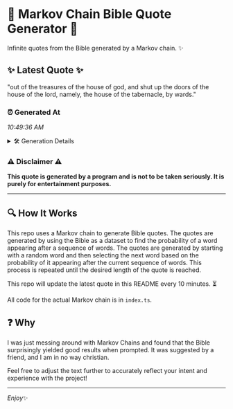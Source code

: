 # 📖 Markov Chain Bible Quote Generator 📖

Infinite quotes from the Bible generated by a Markov chain. ✨

## ✨ Latest Quote ✨
"out of the treasures of the house of god, and shut up the doors of the house of the lord, namely, the house of the tabernacle, by wards."

### ⏰ Generated At
*10:49:36 AM*

<details>
    <summary>🛠️ Generation Details</summary>
    <p>
        <strong>🌱 Seed:</strong> out<br>
        <strong>🔄 Iterations:</strong> 27<br>
        <strong>📜 Context History:</strong><br>[ out ]: of<br>[ out, of ]: the<br>[ out, of, the ]: treasures<br>[ out, of, the, treasures ]: of<br>[ out, of, the, treasures, of ]: the<br>[ out, of, the, treasures, of, the ]: house<br>[ of, the, treasures, of, the, house ]: of<br>[ the, treasures, of, the, house, of ]: god,<br>[ treasures, of, the, house, of, god, ]: and<br>[ of, the, house, of, god,, and ]: shut<br>[ the, house, of, god,, and, shut ]: up<br>[ house, of, god,, and, shut, up ]: the<br>[ of, god,, and, shut, up, the ]: doors<br>[ god,, and, shut, up, the, doors ]: of<br>[ and, shut, up, the, doors, of ]: the<br>[ shut, up, the, doors, of, the ]: house<br>[ up, the, doors, of, the, house ]: of<br>[ the, doors, of, the, house, of ]: the<br>[ doors, of, the, house, of, the ]: lord,<br>[ of, the, house, of, the, lord, ]: namely,<br>[ the, house, of, the, lord,, namely, ]: the<br>[ house, of, the, lord,, namely,, the ]: house<br>[ of, the, lord,, namely,, the, house ]: of<br>[ the, lord,, namely,, the, house, of ]: the<br>[ lord,, namely,, the, house, of, the ]: tabernacle,<br>[ namely,, the, house, of, the, tabernacle, ]: by<br>[ the, house, of, the, tabernacle,, by ]: wards.<br>
    </p>
</details>

### ⚠️ Disclaimer ⚠️
**This quote is generated by a program and is not to be taken seriously. It is purely for entertainment purposes.**

---

## 🔍 How It Works

This repo uses a Markov chain to generate Bible quotes. The quotes are generated by using the Bible as a dataset to find the probability of a word appearing after a sequence of words. The quotes are generated by starting with a random word and then selecting the next word based on the probability of it appearing after the current sequence of words. This process is repeated until the desired length of the quote is reached.

This repo will update the latest quote in this README every 10 minutes. ⏳

All code for the actual Markov chain is in `index.ts`.

## ❓ Why

I was just messing around with Markov Chains and found that the Bible surprisingly yielded good results when prompted. 
It was suggested by a friend, and I am in no way christian.

Feel free to adjust the text further to accurately reflect your intent and experience with the project!

---

*Enjoy*✨
